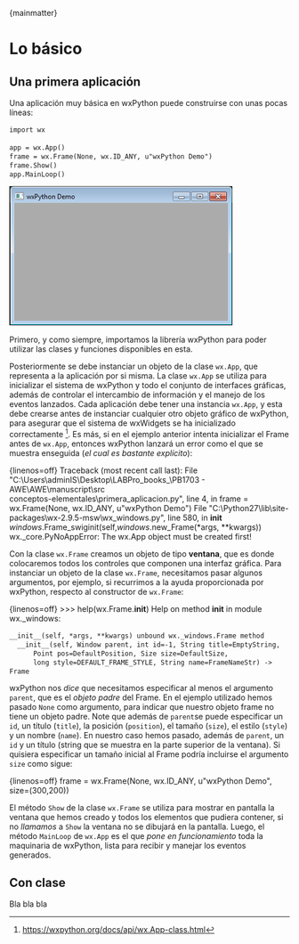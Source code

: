 {mainmatter}

# Lo básico

## Una primera aplicación

Una aplicación muy básica en wxPython puede construirse con unas pocas líneas:

    import wx

    app = wx.App()
    frame = wx.Frame(None, wx.ID_ANY, u"wxPython Demo")
    frame.Show()
    app.MainLoop()

![Imagen 01](images/conceptos-elementales/primera_aplicacion.png)

Primero, y como siempre, importamos la librería wxPython para poder utilizar 
las clases y funciones disponibles en esta. 

Posteriormente se debe instanciar un objeto de la clase `wx.App`, que representa 
a la aplicación por si misma. La clase `wx.App` se utiliza para inicializar 
el sistema de wxPython y todo el conjunto de interfaces gráficas, además de controlar 
el intercambio de información y el manejo de los eventos lanzados. 
Cada aplicación debe tener una instancia `wx.App`, y esta debe crearse antes de 
instanciar cualquier otro objeto gráfico de wxPython, para asegurar que el 
sistema de wxWidgets se ha inicializado correctamente [^wxapp]. Es más, si en el ejemplo 
anterior intenta inicializar el Frame antes de `wx.App`, entonces wxPython lanzará un 
error como el que se muestra enseguida (*el cual es bastante explícito*):

{linenos=off}
    Traceback (most recent call last):
      File "C:\Users\adminIS\Desktop\LABPro\_books_\PB1703 - AWE\AWE\manuscript\src\
    conceptos-elementales\primera_aplicacion.py", line 4, in <module>
        frame = wx.Frame(None, wx.ID_ANY, u"wxPython Demo")
      File "C:\Python27\lib\site-packages\wx-2.9.5-msw\wx\_windows.py", line 580, in
     __init__
        _windows_.Frame_swiginit(self,_windows_.new_Frame(*args, **kwargs))
    wx._core.PyNoAppError: The wx.App object must be created first!

[^wxapp]: https://wxpython.org/docs/api/wx.App-class.html

Con la clase `wx.Frame` creamos un objeto de tipo **ventana**, que es donde colocaremos 
todos los controles que componen una interfaz gráfica. Para instanciar un objeto de la clase 
`wx.Frame`, necesitamos pasar algunos argumentos, por ejemplo, si recurrimos a la ayuda 
proporcionada por wxPython, respecto al constructor de `wx.Frame`:

{linenos=off}
    >>> help(wx.Frame.__init__)
    Help on method __init__ in module wx._windows:

    __init__(self, *args, **kwargs) unbound wx._windows.Frame method
      __init__(self, Window parent, int id=-1, String title=EmptyString, 
          Point pos=DefaultPosition, Size size=DefaultSize, 
          long style=DEFAULT_FRAME_STYLE, String name=FrameNameStr) -> Frame


wxPython nos *dice* que necesitamos especificar al menos el argumento `parent`, que es 
el *objeto padre* del Frame. En el ejemplo utilizado hemos pasado `None` como argumento, 
para indicar que nuestro objeto frame no tiene un objeto padre. Note que además de 
`parent`se puede especificar un `id`, un título (`title`), la posición (`position`), 
el tamaño (`size`), el estilo (`style`) y un nombre (`name`). En nuestro caso 
hemos pasado, además de `parent`, un `id` y un título (string que se muestra en la parte 
superior de la ventana). Si quisiera especificar un tamaño inicial al Frame podría incluirse 
el argumento `size` como sigue:


{linenos=off}
    frame = wx.Frame(None, wx.ID_ANY, u"wxPython Demo", size=(300,200))


El método `Show` de la clase `wx.Frame` se utiliza para mostrar en pantalla la ventana que hemos 
creado y todos los elementos que pudiera contener, si no *llamamos* a `Show` la ventana no 
se dibujará en la pantalla. Luego, el método `MainLoop` de `wx.App` es el que *pone en funcionamiento* 
toda la maquinaria de wxPython, lista para recibir y manejar los eventos generados.

## Con clase

Bla bla bla 
